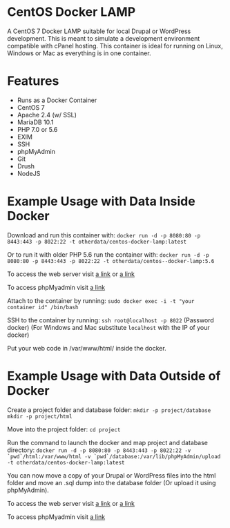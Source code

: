 # CentOS Docker LAMP
A CentOS 7 Docker LAMP suitable for local Drupal or WordPress development. This is meant to simulate a development environment compatible with cPanel hosting. This container is ideal for running on Linux, Windows or Mac as everything is in one container.

# Features
- Runs as a Docker Container
- CentOS 7
- Apache 2.4 (w/ SSL)
- MariaDB 10.1
- PHP 7.0 or 5.6
- EXIM
- SSH
- phpMyAdmin
- Git
- Drush
- NodeJS

# Example Usage with Data Inside Docker

 Download and run this container with: 
``docker run -d -p 8080:80 -p 8443:443 -p 8022:22 -t otherdata/centos-docker-lamp:latest``

Or to run it with older PHP 5.6 run the container with:
``docker run -d -p 8080:80 -p 8443:443 -p 8022:22 -t otherdata/centos--docker-lamp:5.6``

To access the web server visit [a link](https://localhost:8443) or [a link](http://localhost:8080)

To access phpMyadmin visit [a link](https://localhost:8080/phpmyadmin)

Attach to the container by running:
`sudo docker exec -i -t "your container id" /bin/bash`

SSH to the container by running:
`ssh root@localhost -p 8022` (Password docker) (For Windows and Mac substitute `localhost` with the IP of your docker)

Put your web code in /var/www/html/ inside the docker.

# Example Usage with Data Outside of Docker

Create a project folder and database folder:
`mkdir -p project/database`
`mkdir -p project/html`

Move into the project folder:
`cd project`

Run the command to launch the docker and map project and database directory:
``docker run -d -p 8080:80 -p 8443:443 -p 8022:22 -v `pwd`/html:/var/www/html -v `pwd`/database:/var/lib/phpMyAdmin/upload -t otherdata/centos-docker-lamp:latest``

You can now move a copy of your Drupal or WordPress files into the html folder and move an .sql dump into the database folder (Or upload it using phpMyAdmin). 

To access the web server visit [a link](https://localhost:8443) or [a link](http://localhost:8080)

To access phpMyadmin visit [a link](https://localhost:8080/phpmyadmin)
